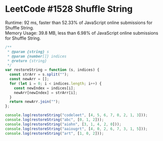 # LeetCode #1528 Shuffle String

Runtime: 92 ms, faster than 52.33% of JavaScript online submissions for Shuffle String.  
Memory Usage: 39.8 MB, less than 6.98% of JavaScript online submissions for Shuffle String.  

```javascript
/**
 * @param {string} s
 * @param {number[]} indices
 * @return {string}
 */
var restoreString = function (s, indices) {
  const strArr = s.split("");
  const newArr = [];
  for (let i = 0; i < indices.length; i++) {
    const newIndex = indices[i];
    newArr[newIndex] = strArr[i];
  }
  return newArr.join("");
};

console.log(restoreString("codeleet", [4, 5, 6, 7, 0, 2, 1, 3]));
console.log(restoreString("abc", [0, 1, 2]));
console.log(restoreString("aiohn", [3, 1, 4, 2, 0]));
console.log(restoreString("aaiougrt", [4, 0, 2, 6, 7, 3, 1, 5]));
console.log(restoreString("art", [1, 0, 2]));
```
